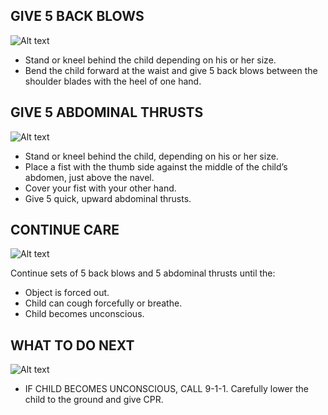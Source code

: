 ## GIVE 5 BACK BLOWS
![Alt text](/Images/ChildChoking/chokingChild13.jpg)

- Stand or kneel behind the child depending on his or her size.
- Bend the child forward at the waist and give 5 back blows between the shoulder blades with the heel of one hand.

## GIVE 5 ABDOMINAL THRUSTS
![Alt text](/Images/ChildChoking/chokingChild14.jpg)

- Stand or kneel behind the child, depending on his or her size.
- Place a fist with the thumb side against
  the middle of the child’s abdomen, just
  above the navel.
- Cover your fist with your other hand.
- Give 5 quick, upward abdominal thrusts.

## CONTINUE CARE
![Alt text](\Images\InfantChoking\infantChoking13.jpg)

Continue sets of 5 back blows and 5
abdominal thrusts until the:

- Object is forced out.
- Child can cough forcefully or breathe.
- Child becomes unconscious.

## WHAT TO DO NEXT
![Alt text](\Images\ChildChoking\chokingChild8.jpg)

- IF CHILD BECOMES UNCONSCIOUS, CALL 9-1-1. Carefully lower the child to the ground and give CPR.
